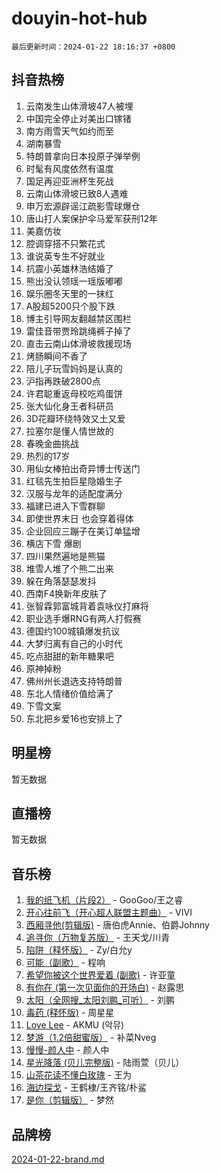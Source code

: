 # douyin-hot-hub

`最后更新时间：2024-01-22 18:16:37 +0800`

## 抖音热榜

1. 云南发生山体滑坡47人被埋
1. 中国完全停止对美出口镓锗
1. 南方雨雪天气如约而至
1. 湖南暴雪
1. 特朗普拿向日本投原子弹举例
1. 时髦有风度依然有温度
1. 国足再迎亚洲杯生死战
1. 云南山体滑坡已致8人遇难
1. 申万宏源辟谣江疏影雪球爆仓
1. 唐山打人案保护伞马爱军获刑12年
1. 美嘉仿妆
1. 腔调穿搭不只繁花式
1. 谁说英专生不好就业
1. 抗震小英雄林浩结婚了
1. 熊出没认领瑶一瑶版嘟嘟
1. 娱乐圈冬天里的一抹红
1. A股超5200只个股下跌
1. 博主引导网友翻越禁区围栏
1. 雷佳音带贾玲跳绳裤子掉了
1. 直击云南山体滑坡救援现场
1. 烤肠瞬间不香了
1. 陪儿子玩雪妈妈是认真的
1. 沪指再跌破2800点
1. 许君聪重返母校吃鸡蛋饼
1. 张大仙化身王者科研员
1. 3D花瓣环绕特效又土又爱
1. 拉塞尔是懂人情世故的
1. 春晚金曲挑战
1. 热烈的17岁
1. 用仙女棒拍出奇异博士传送门
1. 红毯先生拍巨星隐婚生子
1. 汉服与龙年的适配度满分
1. 福建已进入下雪群聊
1. 即使世界末日 也会穿着得体
1. 企业回应三蹦子在美订单猛增
1. 横店下雪 爆剧
1. 四川果然遍地是熊猫
1. 堆雪人堆了个熊二出来
1. 躲在角落瑟瑟发抖
1. 西南F4换新年皮肤了
1. 张智霖郭富城背着袁咏仪打麻将
1. 职业选手爆RNG有两人打假赛
1. 德国约100城镇爆发抗议
1. 大梦归离有自己的小时代
1. 吃点甜甜的新年糖果吧
1. 原神掉粉
1. 佛州州长退选支持特朗普
1. 东北人情绪价值给满了
1. 下雪文案
1. 东北把乡爱16也安排上了

## 明星榜

暂无数据

## 直播榜

暂无数据

## 音乐榜

1. [我的纸飞机（片段2）](https://sf86-cdn-tos.douyinstatic.com/obj/tos-cn-ve-2774/oM2ZrKcg2CD5AeRB2gkeXOFB1IxAGJdZPazYHf) - GooGoo/王之睿
1. [开心往前飞（开心超人联盟主题曲）](https://sf86-cdn-tos.douyinstatic.com/obj/tos-cn-ve-2774/9d8fb7c82cf1421fb93a9fe925275e0a) - VIVI
1. [西厢寻他(剪辑版)](https://sf86-cdn-tos.douyinstatic.com/obj/tos-cn-ve-2774/oUsAVfAQKlRNxEv5qxvIB8o5qmIWUcXbzJKJhw) - 唐伯虎Annie、伯爵Johnny
1. [追寻你（万物复苏版）](https://sf3-cdn-tos.douyinstatic.com/obj/tos-cn-ve-2774/oYeAZJsbjIDit9APmBg8u6uDUQnHmoCf3gbo74) - 王天戈/川青
1. [陷阱（释怀版）](https://sf3-cdn-tos.douyinstatic.com/obj/tos-cn-ve-2774/oE8C21LeZrzKLDFfQYgMzx4GAIHageG5IzayY7) - Zy/白允y
1. [可能（副歌）](https://sf3-cdn-tos.douyinstatic.com/obj/tos-cn-ve-2774/cde1731888894259b333569393c2fb51) - 程响
1. [希望你被这个世界爱着 (副歌)](https://sf6-cdn-tos.douyinstatic.com/obj/tos-cn-ve-2774/oUHCmWQfZlE3QQBKBeD8rCFLpJzPgCpImhsxMt) - 许亚童
1. [有你在 (第一次见面你的开场白)](https://sf86-cdn-tos.douyinstatic.com/obj/tos-cn-ve-2774/oAthrQ3ClJBfI57uBoFEgNDYtNCZ0TSYQQfxQ0) - 赵露思
1. [太阳（全网搜_太阳刘鹏_可听）](https://sf86-cdn-tos.douyinstatic.com/obj/tos-cn-ve-2774/ogWbyIQnlBFImVbeDocRdCIYtBHlbJXgfZMvgz) - 刘鹏
1. [毒药 (释怀版)](https://sf86-cdn-tos.douyinstatic.com/obj/tos-cn-ve-2774/oYILMEAzspdZBIzy4frJNB8ZHPHWAhiwowd4Ad) - 周星星
1. [Love Lee](https://sf3-cdn-tos.douyinstatic.com/obj/tos-cn-ve-2774/o05GbkJGbCBTdDnMtB0fwOYgkeZp23vrWQDQBS) - AKMU (악뮤)
1. [梦游（1.2倍甜蜜版）](https://sf86-cdn-tos.douyinstatic.com/obj/tos-cn-ve-2774/o4gyAUm8hwufoEABmwVIiQtHsFuGzAEEWtNMzo) - 补菜Nveg
1. [慢慢-颜人中](https://sf86-cdn-tos.douyinstatic.com/obj/tos-cn-ve-2774/ocjHNfBXdBxQNC8ZGAeoLMFTUgtBg8bkExunDC) - 颜人中
1. [星光降落 (贝儿完整版)](https://sf86-cdn-tos.douyinstatic.com/obj/tos-cn-ve-2774/okwB9hAwyAtsFFkFBzAX1hOOfQuIoMNs0W2Mwr) - 陆雨萱（贝儿）
1. [山茶花读不懂白玫瑰](https://sf86-cdn-tos.douyinstatic.com/obj/tos-cn-ve-2774/osfn8B7DktrRHEPJgPCfDbw7QDQEkwC16BxZg9) - 王为
1. [海边探戈](https://sf3-cdn-tos.douyinstatic.com/obj/tos-cn-ve-2774/os9gE0VQCGqt6VQkZDyBBYvfSDY0QFe3vVmubn) - 王鹤棣/王齐铭/朴鲨
1. [是你（剪辑版）](https://sf86-cdn-tos.douyinstatic.com/obj/tos-cn-ve-2774/46019dae783c4c969944217fe1cfafc4) - 梦然

## 品牌榜

[2024-01-22-brand.md](2024-01-22-brand.md)
